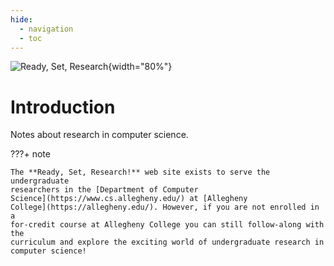 ```yaml
---
hide:
  - navigation
  - toc
---
```


![Ready, Set, Research](/img/ready-set-research-horizontal-logo.svg){width="80%"}

# Introduction

Notes about research in computer science.

???+ note

    The **Ready, Set, Research!** web site exists to serve the undergraduate
    researchers in the [Department of Computer
    Science](https://www.cs.allegheny.edu/) at [Allegheny
    College](https://allegheny.edu/). However, if you are not enrolled in a
    for-credit course at Allegheny College you can still follow-along with the
    curriculum and explore the exciting world of undergraduate research in
    computer science!
